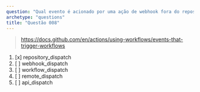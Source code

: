 ```yaml
---
question: "Qual evento é acionado por uma ação de webhook fora do repositório?"
archetype: "questions"
title: "Questão 008"
---
```


> https://docs.github.com/en/actions/using-workflows/events-that-trigger-workflows
1. [x] repository_dispatch
1. [ ] webhook_dispatch
1. [ ] workflow_dispatch
1. [ ] remote_dispatch
1. [ ] api_dispatch
